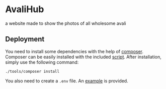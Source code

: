 # AvaliHub

a website made to show the photos of all wholesome avali

## Deployment

You need to install some dependencies with the help of [composer](https://getcomposer.org/). Composer can be easily
installed with the included [script](tools/install-composer.sh). After installation, simply use the following command:

```shell
./tools/composer install 
```

You also need to create a ``.env`` file. An [example](.env.example) is provided. 